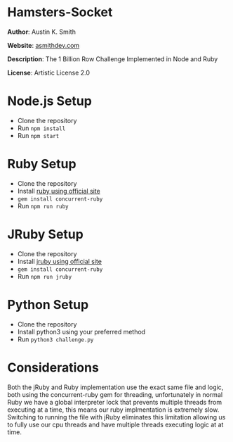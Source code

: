 # Hamsters-Socket

**Author**: Austin K. Smith

**Website**: [asmithdev.com](http://www.asmithdev.com)

**Description**: The 1 Billion Row Challenge Implemented in Node and Ruby

**License**: Artistic License 2.0

# Node.js Setup

* Clone the repository
* Run `npm install`
* Run `npm start`

# Ruby Setup

* Clone the repository
* Install [ruby using official site](https://www.ruby-lang.org/en/documentation/installation/)
* `gem install concurrent-ruby`
* Run `npm run ruby`

# JRuby Setup

* Clone the repository
* Install [jruby using official site](https://www.jruby.org/)
* `gem install concurrent-ruby`
* Run `npm run jruby`

# Python Setup

* Clone the repository
* Install python3 using your preferred method
* Run `python3 challenge.py`

# Considerations

Both the jRuby and Ruby implementation use the exact same file and logic, both using the concurrent-ruby gem for threading, unfortunately in normal Ruby we have
a global interpreter lock that prevents multiple threads from executing at a time, this means our ruby implmentation is extremely slow. Switching to running the file with jRuby
eliminates this limitation allowing us to fully use our cpu threads and have multiple threads executing logic at at time.